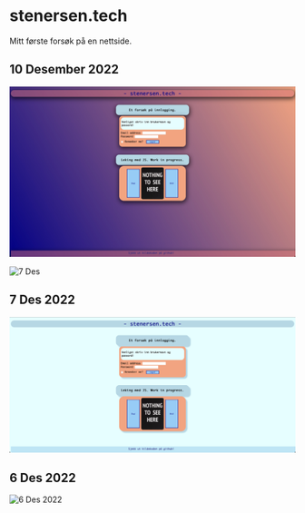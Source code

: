 # stenersen.tech
Mitt første forsøk på en nettside.

## 10 Desember 2022
![10 Des 2022](https://github.com/fstenersen/stenersen.tech/blob/main/img/10%20Des%202022.jpeg?raw=true)

<img src="/img/'7 Des 2022.png" alt="7 Des" title="7 Des 2022">

## 7 Des 2022
![7 Des 2022](https://github.com/fstenersen/stenersen.tech/blob/main/img/7%20Des%202022.png?raw=true)

## 6 Des 2022
![6 Des
2022](https://github.com/fstenersen/stenersen.tech/blob/main/img/6%20Des%202022.png?raw=true)
